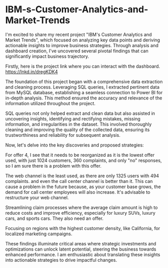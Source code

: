 # IBM-s-Customer-Analytics-and-Market-Trends

I'm excited to share my recent project "IBM's Customer Analytics and Market Trends", which focused on analyzing key data points and deriving actionable insights to improve business strategies. Through analysis and dashboard creation, I've uncovered several pivotal findings that can significantly impact business trajectory.

Firstly, here is the project link where you can interact with the dashboard.
https://lnkd.in/dregKDK4

The foundation of this project began with a comprehensive data extraction and cleaning process. Leveraging SQL queries, I extracted pertinent data from MySQL database, establishing a seamless connection to Power BI for in-depth analysis. This method ensured the accuracy and relevance of the information utilized throughout the project.

SQL queries not only helped extract and clean data but also assisted in uncovering insights, identifying and rectifying mistakes, missing information, and irregularities in the dataset. This involved thoroughly cleaning and improving the quality of the collected data, ensuring its trustworthiness and reliability for subsequent analysis.

Now, let's delve into the key discoveries and proposed strategies:

For offer 4, I see that it needs to be reorganized as it is the lowest offer used, with just 1024 customers, 360 complaints, and only "no" responses, so I am sure there is a problem with this offer.

The web channel is the least used, as there are only 1325 users with 494 complaints. and even the call center channel is better than it. This can cause a problem in the future because, as your customer base grows, the demand for call center employees will also increase. It's advisable to restructure your web channel.

Streamlining claim processes where the average claim amount is high to reduce costs and improve efficiency, especially for luxury SUVs, luxury cars, and sports cars. They also need an offer.

Focusing on regions with the highest customer density, like California, for localized marketing campaigns.

These findings illuminate critical areas where strategic investments and optimizations can unlock latent potential, steering the business towards enhanced performance. I am enthusiastic about translating these insights into actionable strategies to drive impactful changes.
